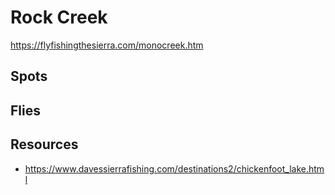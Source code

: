 # Rock Creek

<https://flyfishingthesierra.com/monocreek.htm>

## Spots

## Flies

## Resources

- <https://www.davessierrafishing.com/destinations2/chickenfoot_lake.html>